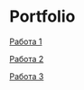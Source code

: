 # Portfolio
[Работа 1](https://daniil931.github.io/Portfolio/Work1)

[Работа 2](https://daniil931.github.io/Portfolio/Work2)

[Работа 3](https://daniil931.github.io/Portfolio/Work3)
